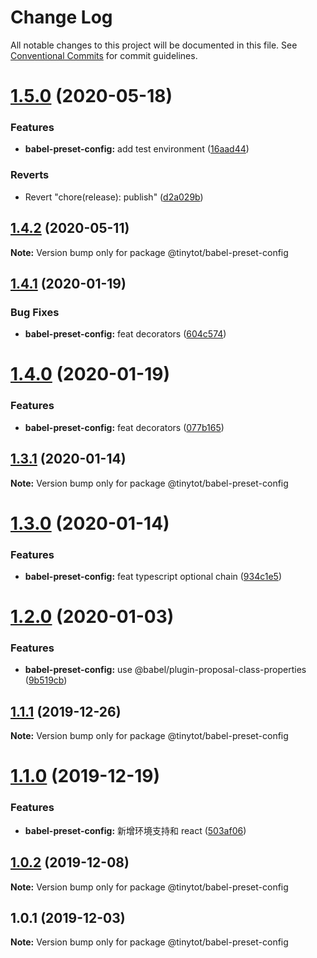 # Change Log

All notable changes to this project will be documented in this file.
See [Conventional Commits](https://conventionalcommits.org) for commit guidelines.

# [1.5.0](https://github.com/tinytot1/tools/compare/@tinytot/babel-preset-config@1.4.2...@tinytot/babel-preset-config@1.5.0) (2020-05-18)

### Features

- **babel-preset-config:** add test environment ([16aad44](https://github.com/tinytot1/tools/commit/16aad446a4e3dacd4f038ae2a7f15bd492e6217f))

### Reverts

- Revert "chore(release): publish" ([d2a029b](https://github.com/tinytot1/tools/commit/d2a029b69aa0c38b2d4167c4963f7bb644a3ec58))

## [1.4.2](https://github.com/tinytot1/tools/compare/@tinytot/babel-preset-config@1.4.1...@tinytot/babel-preset-config@1.4.2) (2020-05-11)

**Note:** Version bump only for package @tinytot/babel-preset-config

## [1.4.1](https://github.com/tinytot1/tools/compare/@tinytot/babel-preset-config@1.4.0...@tinytot/babel-preset-config@1.4.1) (2020-01-19)

### Bug Fixes

- **babel-preset-config:** feat decorators ([604c574](https://github.com/tinytot1/tools/commit/604c5748ecd481d7998829d17f358d2b4b28b394))

# [1.4.0](https://github.com/tinytot1/tools/compare/@tinytot/babel-preset-config@1.3.1...@tinytot/babel-preset-config@1.4.0) (2020-01-19)

### Features

- **babel-preset-config:** feat decorators ([077b165](https://github.com/tinytot1/tools/commit/077b165b0ee07e597417102b62b0e0063e5db18f))

## [1.3.1](https://github.com/tinytot1/tools/compare/@tinytot/babel-preset-config@1.3.0...@tinytot/babel-preset-config@1.3.1) (2020-01-14)

**Note:** Version bump only for package @tinytot/babel-preset-config

# [1.3.0](https://github.com/tinytot1/tools/compare/@tinytot/babel-preset-config@1.2.0...@tinytot/babel-preset-config@1.3.0) (2020-01-14)

### Features

- **babel-preset-config:** feat typescript optional chain ([934c1e5](https://github.com/tinytot1/tools/commit/934c1e5b661434250447cf09b96565d31d7df2f7))

# [1.2.0](https://github.com/tinytot1/tools/compare/@tinytot/babel-preset-config@1.1.1...@tinytot/babel-preset-config@1.2.0) (2020-01-03)

### Features

- **babel-preset-config:** use @babel/plugin-proposal-class-properties ([9b519cb](https://github.com/tinytot1/tools/commit/9b519cb1197c1015ee752b3df93bc50dd5e5441b))

## [1.1.1](https://github.com/tinytot1/tools/compare/@tinytot/babel-preset-config@1.1.0...@tinytot/babel-preset-config@1.1.1) (2019-12-26)

**Note:** Version bump only for package @tinytot/babel-preset-config

# [1.1.0](https://github.com/tinytot1/tools/compare/@tinytot/babel-preset-config@1.0.2...@tinytot/babel-preset-config@1.1.0) (2019-12-19)

### Features

- **babel-preset-config:** 新增环境支持和 react ([503af06](https://github.com/tinytot1/tools/commit/503af060f538df9066aa053ff457ce8c0da6a6da))

## [1.0.2](https://github.com/tinytot1/tools/compare/@tinytot/babel-preset-config@1.0.1...@tinytot/babel-preset-config@1.0.2) (2019-12-08)

**Note:** Version bump only for package @tinytot/babel-preset-config

## 1.0.1 (2019-12-03)

**Note:** Version bump only for package @tinytot/babel-preset-config
